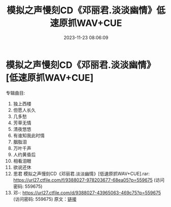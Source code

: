 ﻿---
title: 模拟之声慢刻CD《邓丽君.淡淡幽情》低速原抓WAV+CUE
date: 2023-11-23 08:06:09
categories: WAV车载音乐、镜像
tags: 华语中文
---
# 模拟之声慢刻CD《邓丽君.淡淡幽情》[低速原抓WAV+CUE]

专辑曲目:
01. 独上西楼
02. 但愿人长久
03. 几多愁
04. 芳草无情
05. 清夜悠悠
06. 有谁知我此时情
07. 胭脂泪
08. 万叶千声
09. 人约黄昏后
10. 相看泪眼
11. 欲说还休
12. 思君
模拟之声慢刻CD《邓丽君.淡淡幽情》[低速原抓WAV+CUE].rar: https://url27.ctfile.com/f/9388027-978203677-68ea05?p=559675
(访问密码: 559675)
08. 邓-: https://url27.ctfile.com/d/9388027-43965063-469c75?p=559675
(访问密码: 559675)
原文：[链接](https://blog.sina.com.cn/s/blog_1647c7e76010313te.html)
